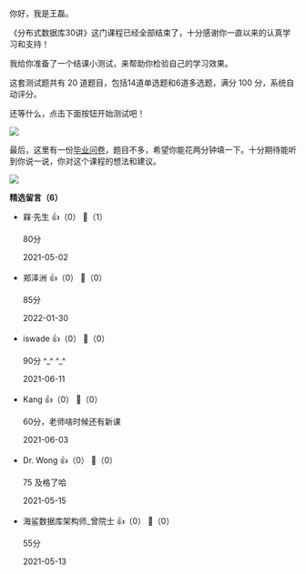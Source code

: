 你好，我是王磊。

《分布式数据库30讲》这门课程已经全部结束了，十分感谢你一直以来的认真学习和支持！

我给你准备了一个结课小测试，来帮助你检验自己的学习效果。

这套测试题共有 20 道题目，包括14道单选题和6道多选题，满分 100 分，系统自动评分。

还等什么，点击下面按钮开始测试吧！

[![](https://static001.geekbang.org/resource/image/28/a4/28d1be62669b4f3cc01c36466bf811a4.png?wh=1142%2A201)](http://time.geekbang.org/quiz/intro?act_id=228&exam_id=748)

最后，这里有一份[毕业问卷](https://jinshuju.net/f/gTzVY9)，题目不多，希望你能花两分钟填一下。十分期待能听到你说一说，你对这个课程的想法和建议。

[![](https://static001.geekbang.org/resource/image/6f/c4/6f3610615eba9fb8da9826424d488ec4.jpg?wh=1142%2A801)](https://jinshuju.net/f/gTzVY9)
<div><strong>精选留言（6）</strong></div><ul>
<li><span>槑·先生</span> 👍（0） 💬（1）<p>80分</p>2021-05-02</li><br/><li><span>郑泽洲</span> 👍（0） 💬（0）<p>85分</p>2022-01-30</li><br/><li><span>iswade</span> 👍（0） 💬（0）<p>90分 ^_^ ^_^</p>2021-06-11</li><br/><li><span>Kang</span> 👍（0） 💬（0）<p>60分，老师啥时候还有新课</p>2021-06-03</li><br/><li><span>Dr. Wong</span> 👍（0） 💬（0）<p>75 及格了哈</p>2021-05-15</li><br/><li><span>海鲨数据库架构师_曾院士</span> 👍（0） 💬（0）<p>55分</p>2021-05-13</li><br/>
</ul>